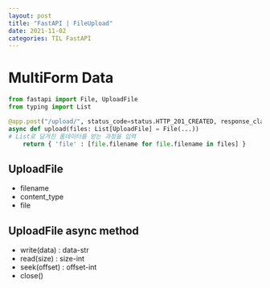 ```yaml
---
layout: post
title: "FastAPI | FileUpload"
date: 2021-11-02
categories: TIL FastAPI
---
```


# MultiForm Data 
 
```python
from fastapi import File, UploadFile
from typing import List

@app.post("/upload/", status_code=status.HTTP_201_CREATED, response_class=ORJSONResponse, response_model=UploadFolderPathResponse)
async def upload(files: List[UploadFile] = File(...))
# List로 담겨진 폼데이터를 받는 과정을 입력
    return { 'file' : [file.filename for file.filename in files] }
```

## UploadFile
- filename
- content_type
- file

## UploadFile async method
- write(data) : data-str
- read(size) : size-int
- seek(offset) : offset-int
- close()
